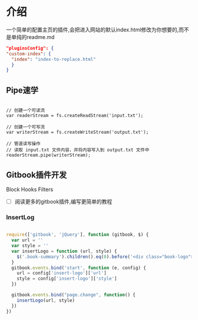 # 介绍

一个简单的配置主页的插件,会把进入网站的默认index.html修改为你想要的,而不是单纯的readme.md

```json
"pluginsConfig": {
"custom-index": {
  "index": "index-to-replace.html"
  }
}
```

## Pipe速学

```

// 创建一个可读流
var readerStream = fs.createReadStream('input.txt');

// 创建一个可写流
var writerStream = fs.createWriteStream('output.txt');

// 管道读写操作
// 读取 input.txt 文件内容，并将内容写入到 output.txt 文件中
readerStream.pipe(writerStream);

```

## Gitbook插件开发

Block
Hooks
Filters

-[ ] 阅读更多的gitbook插件,编写更简单的教程

### InsertLog

```js

require(['gitbook', 'jQuery'], function (gitbook, $) {
  var url = ''
  var style = ''
  var insertLogo = function (url, style) {
    $('.book-summary').children().eq(0).before('<div class="book-logo"><img src="' + url + '" style="' + style + '"></div>')
  }
  gitbook.events.bind('start', function (e, config) {
    url = config['insert-logo']['url']
    style = config['insert-logo']['style']
  })

  gitbook.events.bind("page.change", function() {
    insertLogo(url, style)
  })
})

```